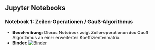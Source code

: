 ## Jupyter Notebooks

### Notebook 1: Zeilen-Operationen / Gauß-Algorithmus

- **Beschreibung**: Dieses Notebook zeigt Zeilenoperationen des Gauß-Algorithmus an einer erweiterten Koeffizientenmatrix.
- **Binder**: [![Binder](https://mybinder.org/badge_logo.svg)](https://mybinder.org/v2/gh/runstuck/jupyternb/HEAD?labpath=ZeilenOperationen_GA.ipynb)
